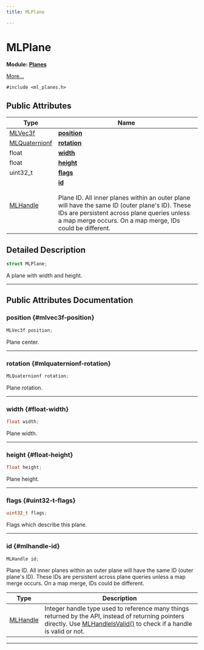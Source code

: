 ```yaml
---
title: MLPlane

---
```


# MLPlane

**Module:** **[Planes](/versioned_docs/version-22-May-2023/api-ref/api/Modules/group___planes/group___planes.md)**



 [More...](#detailed-description)


`#include <ml_planes.h>`

## Public Attributes

| Type           | Name           |
| -------------- | -------------- |
| [MLVec3f](/versioned_docs/version-22-May-2023/api-ref/api/Modules/group___common/struct_m_l_vec3f.md) | **[position](/versioned_docs/version-22-May-2023/api-ref/api/Modules/group___planes/struct_m_l_plane.md#mlvec3f-position)**  |
| [MLQuaternionf](/versioned_docs/version-22-May-2023/api-ref/api/Modules/group___common/struct_m_l_quaternionf.md) | **[rotation](/versioned_docs/version-22-May-2023/api-ref/api/Modules/group___planes/struct_m_l_plane.md#mlquaternionf-rotation)**  |
| float | **[width](/versioned_docs/version-22-May-2023/api-ref/api/Modules/group___planes/struct_m_l_plane.md#float-width)**  |
| float | **[height](/versioned_docs/version-22-May-2023/api-ref/api/Modules/group___planes/struct_m_l_plane.md#float-height)**  |
| uint32_t | **[flags](/versioned_docs/version-22-May-2023/api-ref/api/Modules/group___planes/struct_m_l_plane.md#uint32-t-flags)**  |
| [MLHandle](/versioned_docs/version-22-May-2023/api-ref/api/Modules/group___platform/group___platform.md#uint64-t-mlhandle) | **[id](/versioned_docs/version-22-May-2023/api-ref/api/Modules/group___planes/struct_m_l_plane.md#mlhandle-id)** <br></br>Plane ID. All inner planes within an outer plane will have the same ID (outer plane's ID). These IDs are persistent across plane queries unless a map merge occurs. On a map merge, IDs could be different.  |

## Detailed Description

```cpp
struct MLPlane;
```


A plane with width and height. 





-----------
## Public Attributes Documentation

### position {#mlvec3f-position}

```cpp
MLVec3f position;
```


Plane center. 





-----------

### rotation {#mlquaternionf-rotation}

```cpp
MLQuaternionf rotation;
```


Plane rotation. 





-----------

### width {#float-width}

```cpp
float width;
```


Plane width. 





-----------

### height {#float-height}

```cpp
float height;
```


Plane height. 





-----------

### flags {#uint32-t-flags}

```cpp
uint32_t flags;
```


Flags which describe this plane. 





-----------

### id {#mlhandle-id}

```cpp
MLHandle id;
```

Plane ID. All inner planes within an outer plane will have the same ID (outer plane's ID). These IDs are persistent across plane queries unless a map merge occurs. On a map merge, IDs could be different. 


| Type | Description |
|--|--|
| [MLHandle](/versioned_docs/version-22-May-2023/api-ref/api/Modules/group___platform/group___platform.md#uint64-t-mlhandle) | Integer handle type used to reference many things returned by the API, instead of returning pointers directly. Use [MLHandleIsValid()](/versioned_docs/version-22-May-2023/api-ref/api/Modules/group___platform/group___platform.md#bool-mlhandleisvalid) to check if a handle is valid or not.  |






-----------


